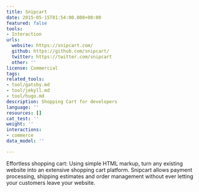 ```yaml
---
title: Snipcart
date: 2015-05-15T01:54:00.000+00:00
featured: false
tools:
- Interaction
urls:
  website: https://snipcart.com/
  github: https://github.com/snipcart/
  twitter: https://twitter.com/snipcart
  other: ''
license: Commercial
tags:
related_tools:
- tool/gatsby.md
- tool/jekyll.md
- tool/hugo.md
description: Shopping Cart for developers
language: ''
resources: []
cat_test: ''
weight: ''
interactions:
- commerce
data_model: ''

---
```

Effortless shopping cart: Using simple HTML markup, turn any existing website into an extensive shopping cart platform. Snipcart allows payment processing, shipping estimates and order management without ever letting your customers leave your website.